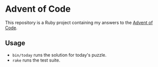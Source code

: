 Advent of Code
==============

This repository is a Ruby project containing my answers to the [Advent of Code](https://adventofcode.com/).

## Usage

- `bin/today` runs the solution for today's puzzle.
- `rake` runs the test suite.
